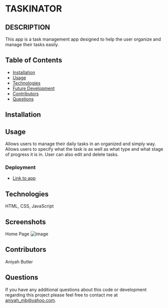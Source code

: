 # TASKINATOR


## DESCRIPTION
This app is a task management app designed to help the user organize and manage their tasks easily.

## Table of Contents
* [Installation](#installation)
* [Usage](#usage)
* [Technologies](#technologies)
* [Future Development](#Future)
* [Contributors](#contributors)
* [Questions](#questions) 
   
## Installation


## Usage  
Allows users to manage their daily tasks in an organized and simply way.
Allows users to specify what the task is as well as what type and what stage of progress it is in.
User can also edit and delete tasks.


### Deployment

* [Link to app]( https://aniyahmb99.github.io/taskinator/)


## Technologies
HTML, CSS, JavaScript


## Screenshots

Home Page
![image]()

## Contributors
Aniyah Butler

## Questions

If you have any additional questions about this code or development regarding this project please feel free to contact me at aniyah_mb@yahoo.com.

